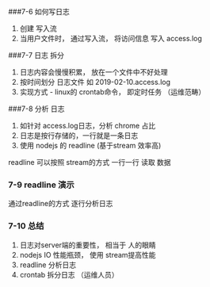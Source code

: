 ###7-6 如何写日志

1. 创建 写入流
2. 当用户文件时， 通过写入流， 将访问信息 写入 access.log


###7-7 日志 拆分

1. 日志内容会慢慢积累， 放在一个文件中不好处理
2. 按时间划分 日志文件 如 2019-02-10.access.log 
3. 实现方式 - linux的 crontab命令， 即定时任务 （运维范畴）

###7-8 分析 日志

1. 如针对 access.log日志，分析 chrome 占比
2. 日志是按行存储的，一行就是一条日志
3. 使用 nodejs 的 readline (基于stream 效率高)

readline 可以按照 stream的方式 一行一行 读取 数据

### 7-9 readline 演示

通过readline的方式 逐行分析日志

### 7-10 总结

1. 日志对server端的重要性， 相当于 人的眼睛
2. nodejs IO 性能瓶颈， 使用 stream提高性能
3. readline 分析日志
4. crontab 拆分日志 （运维人员）
